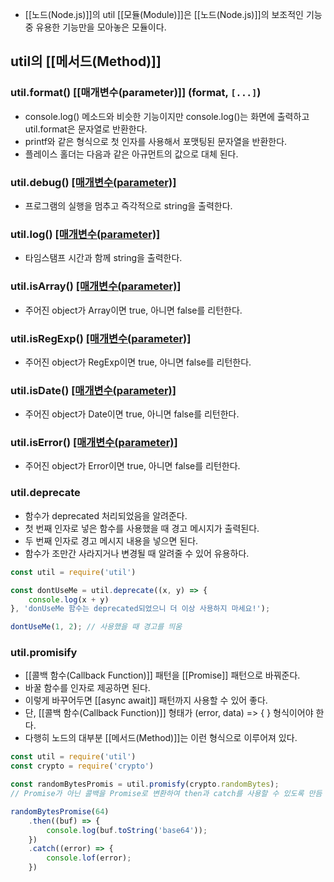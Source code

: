 - [[노드(Node.js)]]의 util [[모듈(Module)]]은 [[노드(Node.js)]]의 보조적인 기능 중 유용한 기능만을 모아놓은 모듈이다.


## util의 [[메서드(Method)]]

### util.format() [[매개변수(parameter)]] (format, `[...]`) 

- console.log() 메소드와 비슷한 기능이지만 console.log()는 화면에 출력하고 util.format은 문자열로 반환한다.
- printf와 같은 형식으로 첫 인자를 사용해서 포맷팅된 문자열을 반환한다.
- 플레이스 홀더는 다음과 같은 아규먼트의 값으로 대체 된다.
### util.debug() [[매개변수(parameter)]](string)

- 프로그램의 실행을 멈추고 즉각적으로 string을 출력한다.
### util.log() [[매개변수(parameter)]](string)

- 타임스탬프 시간과 함께 string을 출력한다.
### util.isArray() [[매개변수(parameter)]](object)

- 주어진 object가 Array이면 true, 아니면 false를 리턴한다.
### util.isRegExp() [[매개변수(parameter)]](object)

- 주어진 object가 RegExp이면 true, 아니면 false를 리턴한다.
### util.isDate() [[매개변수(parameter)]](object)

- 주어진 object가 Date이면 true, 아니면 false를 리턴한다.
### util.isError() [[매개변수(parameter)]](object)

- 주어진 object가 Error이면 true, 아니면 false를 리턴한다.
### util.deprecate

- 함수가 deprecated 처리되었음을 알려준다.
- 첫 번째 인자로 넣은 함수를 사용했을 때 경고 메시지가 출력된다.
- 두 번째 인자로 경고 메시지 내용을 넣으면 된다.
- 함수가 조만간 사라지거나 변경될 때 알려줄 수 있어 유용하다.

```js
const util = require('util')

const dontUseMe = util.deprecate((x, y) => {
	console.log(x + y)
}, 'donUseMe 함수는 deprecated되었으니 더 이상 사용하지 마세요!');

dontUseMe(1, 2); // 사용했을 때 경고를 띄움
```
### util.promisify

- [[콜백 함수(Callback Function)]] 패턴을 [[Promise]] 패턴으로 바꿔준다.
- 바꿀 함수를 인자로 제공하면 된다.
- 이렇게 바꾸어두면 [[async await]] 패턴까지 사용할 수 있어 좋다.
- 단, [[콜백 함수(Callback Function)]] 형태가 (error, data) => { } 형식이어야 한다.
- 다행히 노드의 대부분 [[메서드(Method)]]는 이런 형식으로 이루어져 있다.

```js
const util = require('util')
const crypto = require('crypto')

const randomBytesPromis = util.promisfy(crypto.randomBytes); 
// Promise가 아닌 콜백을 Promise로 변환하여 then과 catch를 사용할 수 있도록 만듬

randomBytesPromise(64)
	.then((buf) => {
		console.log(buf.toString('base64'));
	})
	.catch((error) => {
		console.lof(error);
	})
```